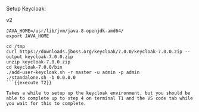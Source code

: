 Setup Keycloak:

v2
```
JAVA_HOME=/usr/lib/jvm/java-8-openjdk-amd64/ 
export JAVA_HOME 

cd /tmp
curl https://downloads.jboss.org/keycloak/7.0.0/keycloak-7.0.0.zip --output keycloak-7.0.0.zip
unzip keycloak-7.0.0.zip
cd keycloak-7.0.0/bin
./add-user-keycloak.sh -r master -u admin -p admin
./standalone.sh -b 0.0.0.0
```{{execute T2}}

Takes a while to setup up the keycloak environment, but you should be able to complete up to step 4 on terminal T1 and the VS code tab while you wait for this to complete.
